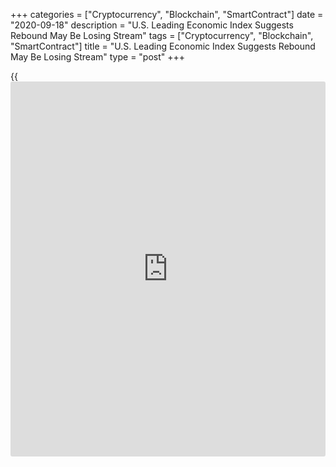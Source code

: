+++
categories = ["Cryptocurrency", "Blockchain", "SmartContract"]
date = "2020-09-18"
description = "U.S. Leading Economic Index Suggests Rebound May Be Losing Stream"
tags = ["Cryptocurrency", "Blockchain", "SmartContract"]
title = "U.S. Leading Economic Index Suggests Rebound May Be Losing Stream"
type = "post"
+++

{{<iframe id="large-banner" src="https://www.bounty.group/#slide=16.0" width="100%" height="600" scrolling="no" style="border: 0px solid rgb(216, 221, 230); border-radius: 3px;">}}

A report released by the Conference Board showed a continued increase by
its reading on leading U.S. economic indicators in the month of August,
although the pace of growth slowed compared to recent months.

The Conference Board said its leading economic index jumped by 1.2
percent in August after surging up by 2.0 percent in July and spiking by
3.1 percent in June. Economists had expected the index to increase by
1.3 percent.

Ataman Ozyildirim, Senior Director of Economic Research at The
Conference Board, said the slowdown in the pace of improvement "suggests
that this summer's economic rebound may be losing steam heading into the
final stretch of 2020."

"Weakening in new orders for capital goods, residential construction,
consumers' outlook, and financial conditions point to increasing
downside risks to the economic recovery," Ozyildirim said.

He added, "Looking ahead to 2021, the LEI suggests that the US
[economy][1] will start the new year under substantially weakened
economic conditions."

The report said the coincident economic index also rose by 0.6 percent
in August after jumping by 1.2 percent in July and soaring by 3.9
percent in June.

Meanwhile, the lagging economic index fell by 0.6 percent in August,
matching the decrease seen in the previous month. The lagging index
plunged by 3.5 percent in June.

For comments and feedback [contact](https://www.playgroundfx.com/contact/): editorial@rtt[news](https://www.letsplayfx.com/blog/forex-news-website/).com

[Economic News][1]

 **What parts of the world are seeing the best (and worst) economic
performances lately? Click[here][2] to check out our [Econ Scorecard][2]
and find out! See up-to-the-moment [ranking](https://www.playgroundfx.com/blog/crypto-exchange-ranking/)s for the best and worst
performers in [GDP][3], [unemployment rate][4], [inflation][5] and much
more.**

   1. www.rtt[news](https://www.letsplayfx.com/blog/forex-news-website/).com/Content/EconomicNews.aspx
   2. www.rtt[news](https://www.letsplayfx.com/blog/forex-news-website/).com/economic-scorecard/world-rank/PPI/highest-performance.aspx
   3. www.rtt[news](https://www.letsplayfx.com/blog/forex-news-website/).com/economic-scorecard/world-rank/GDP/highest-performance.aspx
   4. www.rtt[news](https://www.letsplayfx.com/blog/forex-news-website/).com/economic-scorecard/world-rank/unemployment-rate/lowest-performance.aspx
   5. www.rtt[news](https://www.letsplayfx.com/blog/forex-news-website/).com/economic-scorecard/world-rank/CPI/highest-performance.aspx